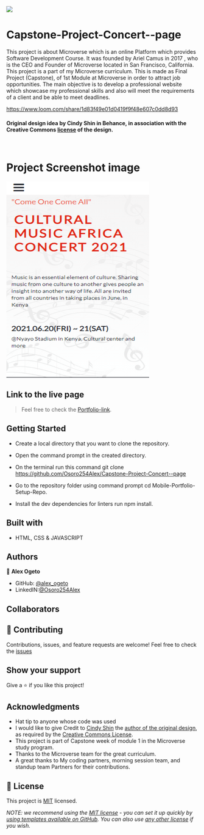 ![](https://img.shields.io/badge/Microverse-blueviolet)
# Capstone-Project-Concert--page
This project is about Microverse which is an online Platform which provides Software Development Course. It was founded by Ariel Camus in 2017 , who is the CEO and Founder of Microverse located in San Francisco, California.
This project is a part of my Microverse curriculum. This is made as Final Project (Capstone), of 1st Module at Microverse in order to attract job opportunities. The main objective is to develop a professional website which showcase my professional skills and also will meet the requirements of a client and be able to meet deadlines.

https://www.loom.com/share/1d83f49e01d0419f9f48e607c0dd8d93
#### Original design idea by **Cindy Shin in Behance**, in association with the Creative Commons [license](./MIT.md) of the design.
<br />

# Project Screenshot image
![](./images/Screenshot%20(231).png)

## Link to the live page

> Feel free to check the [Portfolio-link](https://github.com/Osoro254Alex/Capstone-Project-Concert--page).

## Getting Started

- Create a local directory that you want to clone the repository.

- Open the command prompt in the created directory.

- On the terminal run this command git clone https://github.com/Osoro254Alex/Capstone-Project-Concert--page

- Go to the repository folder using command prompt cd Mobile-Portfolio-Setup-Repo.

- Install the dev dependencies for linters run npm install.

## Built with

- HTML, CSS & JAVASCRIPT 

## Authors

👤 **Alex Ogeto**

- GitHub: [@alex_ogeto](https://github.com/Osoro254Alex)
- LinkedIN:[@Osoro254Alex](https://www.linkedin.com/feed/)

## Collaborators

## 🤝 Contributing

Contributions, issues, and feature requests are welcome!
Feel free to check the [issues](https://github.com/Osoro254Alex/Mobile-Portfolio-Setup-Repo/issues)

## Show your support

Give a ⭐️ if you like this project!

## Acknowledgments

- Hat tip to anyone whose code was used
- I would like to give Credit to [Cindy Shin](https://www.behance.net/adagio07) the [author of the original design](https://www.behance.net/gallery/29845175/CC-Global-Summit-2015), as required by the [Creative Commons License](https://creativecommons.org/licenses/).
- This project is part of Capstone week of module 1 in the Microverse study program.
- Thanks to the Microverse team for the great curriculum.
- A great thanks to My coding partners, morning session team, and standup team Partners for their contributions.

## 📝 License

This project is [MIT](./LICENSE) licensed.

_NOTE: we recommend using the [MIT license](https://choosealicense.com/licenses/mit/) - you can set it up quickly by [using templates available on GitHub](https://docs.github.com/en/communities/setting-up-your-project-for-healthy-contributions/adding-a-license-to-a-repository). You can also use [any other license](https://choosealicense.com/licenses/) if you wish._
